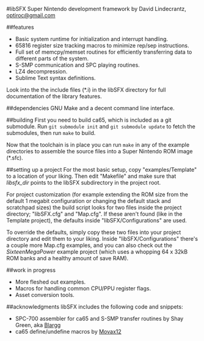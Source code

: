 #libSFX
Super Nintendo development framework
by David Lindecrantz, <optiroc@gmail.com>


##features
* Basic system runtime for initialization and interrupt handling.
* 65816 register size tracking macros to minimize rep/sep instructions.
* Full set of memcpy/memset routines for efficiently transferring data to different parts of the system.
* S-SMP communication and SPC playing routines.
* LZ4 decompression.
* Sublime Text syntax definitions.

Look into the the include files (*.i) in the libSFX directory for full documentation of the library features.


##dependencies
GNU Make and a decent command line interface.


##building
First you need to build ca65, which is included as a git submodule. Run `git submodule init` and `git submodule update` to fetch the submodules, then run `make` to build.

Now that the toolchain is in place you can run `make` in any of the example directories to assemble the source files into a Super Nintendo ROM image (*.sfc).


##setting up a project
For the most basic setup, copy "examples/Template" to a location of your liking. Then edit "Makefile" and make sure that *libsfx_dir* points to the libSFX subdirectory in the project root.

For project customization (for example extending the ROM size from the default 1 megabit configuration or changing the default stack and scratchpad sizes) the build script looks for two files inside the project directory; "libSFX.cfg" and "Map.cfg". If these aren't found (like in the Template project), the defaults inside "libSFX/Configurations" are used.

To override the defaults, simply copy these two files into your project directory and edit them to your liking. Inside "libSFX/Configurations" there's a couple more Map.cfg examples, and you can also check out the *SixteenMegaPower* example project (which uses a whopping 64 x 32kB ROM banks and a healthy amount of save RAM).


##work in progress
* More fleshed out examples.
* Macros for handling common CPU/PPU register flags.
* Asset conversion tools.


##acknowledgments
libSFX includes the following code and snippets:

* SPC-700 assembler for ca65 and S-SMP transfer routines by Shay Green, aka [Blargg](http://blargg.8bitalley.com)
* ca65 define/undefine macros by [Movax12](http://forums.nesdev.com/memberlist.php?mode=viewprofile&u=4680)
